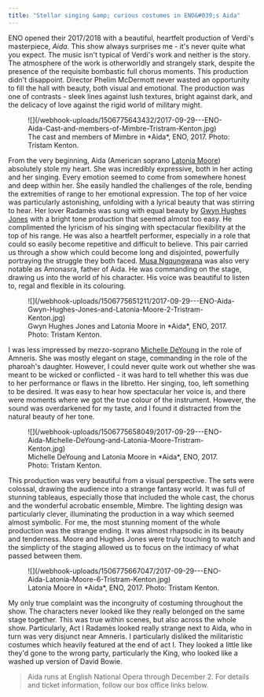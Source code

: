 ```yaml
---
title: "Stellar singing &amp; curious costumes in ENO&#039;s Aida"
---
```


ENO opened their 2017/2018 with a beautiful, heartfelt production of Verdi's masterpiece, *Aida*. This show always surprises me - it's never quite what you expect. The music isn't typical of Verdi's work and neither is the story. The atmosphere of the work is otherworldly and strangely stark, despite the presence of the requisite bombastic full chorus moments. This production didn't disappoint. Director Phelim McDermott never wasted an opportunity to fill the hall with beauty, both visual and emotional. The production was one of contrasts - sleek lines against lush textures, bright against dark, and the delicacy of love against the rigid world of military might.

<figure data-type="image">
![](/webhook-uploads/1506775643432/2017-09-29---ENO-Aida-Cast-and-members-of-Mimbre-Tristram-Kenton.jpg)
<figcaption>The cast and members of Mimbre in *Aida*, ENO, 2017. Photo: Tristam Kenton.</figcaption>
</figure>

From the very beginning, Aida (American soprano [Latonia Moore](/scene/people/latonia-moore/)) absolutely stole my heart. She was incredibly expressive, both in her acting and her singing. Every emotion seemed to come from somewhere honest and deep within her. She easily handled the challenges of the role, bending the extremities of range to her emotional expression. The top of her voice was particularly astonishing, unfolding with a lyrical beauty that was stirring to hear. Her lover Radamès was sung with equal beauty by [Gwyn Hughes Jones](/scene/people/gwyn-hughes-jones/) with a bright tone production that seemed almost too easy. He complimented the lyricism of his singing with spectacular flexibility at the top of his range. He was also a heartfelt performer, especially in a role that could so easily become repetitive and difficult to believe. This pair carried us through a show which could become long and disjointed, powerfully portraying the struggle they both faced. [Musa Ngqungwana](/spotlight-on-musa-ngqungwana/) was also very notable as Amonasra, father of Aida. He was commanding on the stage, drawing us into the world of his character. His voice was beautiful to listen to, regal and flexible in its colouring.

<figure data-type="image">
![](/webhook-uploads/1506775651211/2017-09-29---ENO-Aida-Gwyn-Hughes-Jones-and-Latonia-Moore-2-Tristram-Kenton.jpg)
<figcaption>Gwyn Hughes Jones and Latonia Moore in *Aida*, ENO, 2017. Photo: Tristam Kenton.</figcaption>
</figure>

I was less impressed by mezzo-soprano [Michelle DeYoung](/scene/people/michelle-deyoung/) in the role of Amneris. She was mostly elegant on stage, commanding in the role of the pharoah's daughter. However, I could never quite work out whether she was meant to be wicked or conflicted - it was hard to tell whether this was due to her performance or flaws in the libretto. Her singing, too, left something to be desired. It was easy to hear how spectacular her voice is, and there were moments where we got the true colour of the instrument. However, the sound was overdarkened for my taste, and I found it distracted from the natural beauty of her tone.

<figure data-type="image">
![](/webhook-uploads/1506775658049/2017-09-29---ENO-Aida-Michelle-DeYoung-and-Latonia-Moore-Tristram-Kenton.jpg)
<figcaption>Michelle DeYoung and Latonia Moore in *Aida*, ENO, 2017. Photo: Tristam Kenton.</figcaption>
</figure>

This production was very beautiful from a visual perspective. The sets were colossal, drawing the audience into a strange fantasy world. It was full of stunning tableaus, especially those that included the whole cast, the chorus and the wonderful acrobatic ensemble, Mimbre. The lighting design was particularly clever, illuminating the production in a way which seemed almost symbolic. For me, the most stunning moment of the whole production was the strange ending. It was almost rhapsodic in its beauty and tenderness. Moore and Hughes Jones were truly touching to watch and the simplicty of the staging allowed us to focus on the intimacy of what passed between them.

<figure data-type="image">
![](/webhook-uploads/1506775667047/2017-09-29---ENO-Aida-Latonia-Moore-6-Tristram-Kenton.jpg)
<figcaption>Latonia Moore in *Aida*, ENO, 2017. Photo: Tristam Kenton.</figcaption>
</figure>

My only true complaint was the incongruity of costuming throughout the show. The characters never looked like they really belonged on the same stage together. This was true within scenes, but also across the whole show. Particularly, Act I Radamès looked really strange next to Aida, who in turn was very disjunct near Amneris. I particularly disliked the militaristic costumes which heavily featured at the end of act I. They looked a little like they'd gone to the wrong party, particularly the King, who looked like a washed up version of David Bowie.

>Aida runs at English National Opera through December 2. For details and ticket information, follow our box office links below.
